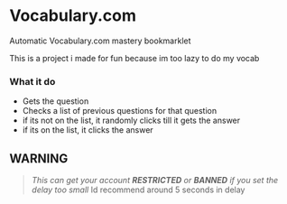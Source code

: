 # Vocabulary.com
Automatic Vocabulary.com mastery bookmarklet

This is a project i made for fun because im too lazy to do my vocab

### What it do
- Gets the question
- Checks a list of previous questions for that question
- if its not on the list, it randomly clicks till it gets the answer
- if its on the list, it clicks the answer

## WARNING
> *This can get your account **RESTRICTED** or **BANNED** if you set the delay too small*
> Id recommend around 5 seconds in delay
